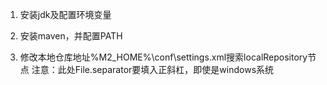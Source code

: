 1. 安装jdk及配置环境变量

2. 安装maven，并配置PATH

3. 修改本地仓库地址%M2_HOME%\conf\settings.xml搜索localRepository节点
    注意：此处File.separator要填入正斜杠，即使是windows系统
